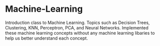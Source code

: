 # Machine-Learning
Introduction class to Machine Learning. Topics such as Decision Trees, Clustering, KNN, Perceptron, PCA, and Neural Networks. 
Implemented these machine learning concepts without any machine learning libaries to help us better understand each concept.
